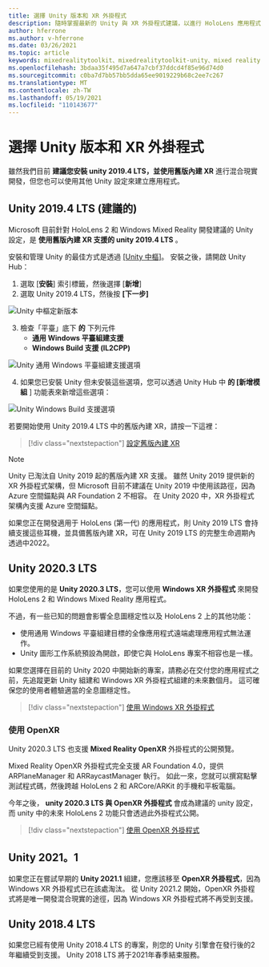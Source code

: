 ```yaml
---
title: 選擇 Unity 版本和 XR 外掛程式
description: 隨時掌握最新的 Unity 與 XR 外掛程式建議，以進行 HoloLens 應用程式開發。
author: hferrone
ms.author: v-hferrone
ms.date: 03/26/2021
ms.topic: article
keywords: mixedrealitytoolkit、mixedrealitytoolkit-unity、mixed reality 耳機、windows mixed reality 耳機、虛擬實境耳機、unity
ms.openlocfilehash: 3bdaa35f495d7a647a7cbf37ddcd4f85e96d74d0
ms.sourcegitcommit: c0ba7d7bb57bb5dda65ee9019229b68c2ee7c267
ms.translationtype: MT
ms.contentlocale: zh-TW
ms.lasthandoff: 05/19/2021
ms.locfileid: "110143677"
---
```

# <a name="choosing-a-unity-version-and-xr-plugin"></a>選擇 Unity 版本和 XR 外掛程式

雖然我們目前 **建議您安裝 unity 2019.4 LTS，並使用舊版內建 XR** 進行混合現實開發，但您也可以使用其他 Unity 設定來建立應用程式。

## <a name="unity-20194-lts-recommended"></a>Unity 2019.4 LTS (建議的) 

Microsoft 目前針對 HoloLens 2 和 Windows Mixed Reality 開發建議的 Unity 設定，是 **使用舊版內建 XR 支援的 unity 2019.4 LTS** 。

安裝和管理 Unity 的最佳方式是透過 <a href="https://unity3d.com/get-unity/download" target="_blank">[Unity 中樞]</a>。 安裝之後，請開啟 Unity Hub：

1. 選取 [**安裝**] 索引標籤，然後選擇 [**新增**]
2. 選取 Unity 2019.4 LTS，然後按 **[下一步]**

![Unity 中樞定新版本](images/unity-hub-img-01.png)

3. 檢查「平臺」底下 **的** 下列元件
    * **通用 Windows 平臺組建支援** 
    * **Windows Build 支援 (IL2CPP)**

![Unity 通用 Windows 平臺組建支援選項](../images/Unity_Install_Option_UWP.png)

4. 如果您已安裝 Unity 但未安裝這些選項，您可以透過 Unity Hub 中 **的 [新增模組** ] 功能表來新增這些選項：

![Unity Windows Build 支援選項](../images/Unity_Install_Option_UWP2.png)

若要開始使用 Unity 2019.4 LTS 中的舊版內建 XR，請按一下這裡：

> [!div class="nextstepaction"]
> [設定舊版內建 XR](legacy-xr-support.md)

> [!NOTE]
> Unity 已淘汰自 Unity 2019 起的舊版內建 XR 支援。  雖然 Unity 2019 提供新的 XR 外掛程式架構，但 Microsoft 目前不建議在 Unity 2019 中使用該路徑，因為 Azure 空間錨點與 AR Foundation 2 不相容。  在 Unity 2020 中，XR 外掛程式架構內支援 Azure 空間錨點。

如果您正在開發適用于 HoloLens (第一代) 的應用程式，則 Unity 2019 LTS 會持續支援這些耳機，並具備舊版內建 XR，可在 Unity 2019 LTS 的完整生命週期內透過中2022。

## <a name="unity-20203-lts"></a>Unity 2020.3 LTS 

如果您使用的是 **Unity 2020.3 LTS**，您可以使用 **Windows XR 外掛程式** 來開發 HoloLens 2 和 Windows Mixed Reality 應用程式。

不過，有一些已知的問題會影響全息圖穩定性以及 HoloLens 2 上的其他功能： 

* 使用通用 Windows 平臺組建目標的全像應用程式遠端處理應用程式無法運作。
* Unity 圖形工作系統預設為開啟，即使它與 HoloLens 專案不相容也是一樣。

如果您選擇在目前的 Unity 2020 中開始新的專案，請務必在交付您的應用程式之前，先追蹤更新 Unity 組建和 Windows XR 外掛程式組建的未來數個月。  這可確保您的使用者體驗適當的全息圖穩定性。

> [!div class="nextstepaction"]
> [使用 Windows XR 外掛程式](windows-xr-plugin.md)

### <a name="using-openxr"></a>使用 OpenXR

Unity 2020.3 LTS 也支援 **Mixed Reality OpenXR** 外掛程式的公開預覽。

Mixed Reality OpenXR 外掛程式完全支援 AR Foundation 4.0，提供 ARPlaneManager 和 ARRaycastManager 執行。 如此一來，您就可以撰寫點擊測試程式碼，然後跨越 HoloLens 2 和 ARCore/ARKit 的手機和平板電腦。 

今年之後， **unity 2020.3 LTS 與 OpenXR 外掛程式** 會成為建議的 unity 設定，而 unity 中的未來 HoloLens 2 功能只會透過此外掛程式公開。

> [!div class="nextstepaction"]
> [使用 OpenXR 外掛程式](openxr-getting-started.md)

## <a name="unity-20211"></a>Unity 2021。1

如果您正在嘗試早期的 **Unity 2021.1** 組建，您應該移至 **OpenXR 外掛程式**，因為 Windows XR 外掛程式已在該處淘汰。  從 Unity 2021.2 開始，OpenXR 外掛程式將是唯一開發混合現實的途徑，因為 Windows XR 外掛程式將不再受到支援。

## <a name="unity-20184-lts"></a>Unity 2018.4 LTS

如果您已經有使用 Unity 2018.4 LTS 的專案，則您的 Unity 引擎會在發行後的2年繼續受到支援。  Unity 2018 LTS 將于2021年春季結束服務。
